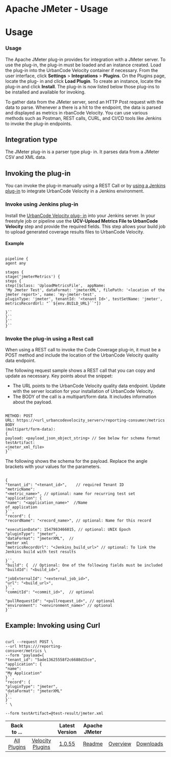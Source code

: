 
Apache JMeter - Usage
=====================

# Usage


### Usage




The Apache JMeter plug-in provides for integration with a JMeter server. To use the plug-in, the
plug-in must be loaded and an instance created. Load the plug-in into the UrbanCode Velocity container if necessary.
From the user interface, click **Settings** > ****Integrations**** > **Plugins**. On the Plugins page, locate the plug-
in and click **Load Plugin**. To create an instance, locate the plug-in and click **Install**. The plug-in is now listed
below those plug-ins to be installed and available for invoking.

To gather data from the JMeter server, send an HTTP
Post request with the data to parse. Whenever a there is a hit to the endpoint, the data is parsed and displayed as
metrics in rbanCode Velocity. You can use various methods such as Postman, REST calls, CURL, and CI/CD tools like
Jenkins to invoke the plug-in endpoints.

Integration type
----------------

The JMeter plug-in is a parser type plug-
in. It parses data from a JMeter CSV and XML data.

Invoking the plug-in
--------------------

You can invoke the
plug-in manually using a REST Call or by [using a Jenkins plug-in](#invokejenkins) to integrate UrbanCode Velocity in a
Jenkins environment.

### **Invoke using Jenkins plug-in**

Install the [UrbanCode Velocity plug-
in](https://plugins.jenkins.io/urbancode-velocity) into your Jenkins server. In your freestyle job or pipeline use the
**UCV-Upload Metrics File to UrbanCode Velocity** step and provide the required fields. This step allows your build job
to upload generated coverage results files to UrbanCode Velocity.

#### Example


```

pipeline {
agent any

stages {
stage('jmeterMetrics') {
steps {
step([$class: 'UploadMetricsFile',  appName:
'My Jmeter Test', dataFormat: 'jmeterXML', filePath: '<location of the jmeter report>', name: 'my-jmeter-test',
pluginType: 'jmeter', tenantId: '<tenant Id>', testSetName: 'jmeter', metricsRecordUrl: "``${env.BUILD_URL}``"])

}``
}``
}``
}``

```

### **Invoke the plug-in using a Rest call**

When using a REST call to
invoke the Code Coverage plug-in, it must be a POST method and include the location of the UrbanCode Velocity quality
data endpoint.

The following request sample shows a REST call that you can copy and update as necessary. Key points
about the snippet:

* The URL points to the UrbanCode Velocity quality data endpoint. Update with the server location
for your installation of UrbanCode Velocity.
* The BODY of the call is a multipart/form data. It includes information
about the payload.


```

METHOD: POST
URL: https://<url_urbancodevelocity_server>/reporting-consumer/metrics
BODY
(multipart/form-data):
{
payload: <payload_json_object_string> // See below for schema format
testArtifact:
<jmeter_xml_file>
}``

```


The following shows the schema for the payload. Replace the angle brackets with your
values for the parameters.


```

{
"tenant_id": "<tenant_id>",    // required Tenant ID
"metricName":
"<metric_name>", // optional: name for recurring test set
"application": {
"name": "<application_name>"  //Name
of application
}``,
"record": {
"recordName": "<record_name>", // optional: Name for this record

"executionDate": 1547983466015, // optional: UNIX Epoch
"pluginType": "jmeter",
"dataFormat": "jmeterXML",  //
jmeter xml
"metricsRecordUrl": "<Jenkins_build_url>" // optional: To link the Jenkins build with test results

}``,
"build": {  // Optional: One of the following fields must be included
"buildId": "<build_id>",

"jobExternalId": "<external_job_id>",
"url": "<build_url>",
}``,
"commitId": "<commit_id>",  // optional

"pullRequestId": "<pullrequest_id>", // optional
"environment": "<environment_name>" // optional
}``

```

Example:
Invoking using Curl
----------------------------


```

curl --request POST \
--url https:///reporting-
consu<er/metrics \
--form 'payload={
"tenant_id": "5ade13625558f2c6688d15ce",
"application": {
"name":
"My Application"
}``,
"record": {
"pluginType": "jmeter",
"dataFormat": "jmeterXML"
}``
}``
' \

--form testArtifact=@test-result/jmeter.xml

```



|Back to ...||Latest Version|Apache JMeter |||
| :---: | :---: | :---: | :---: | :---: | :---: |
|[All Plugins](../../index.md)|[Velocity Plugins](../README.md)|[1.0.55](https://raw.githubusercontent.com/UrbanCode/IBM-UCV-PLUGINS/main/files/ucv-ext-jmeter/ucv-ext-jmeter-1.0.55.tar.zip)|[Readme](README.md)|[Overview](overview.md)|[Downloads](downloads.md)|
